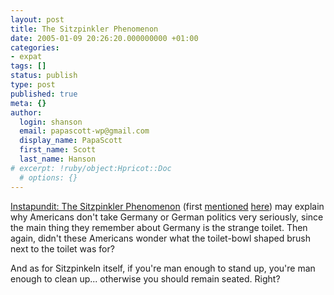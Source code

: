 ```yaml
---
layout: post
title: The Sitzpinkler Phenomenon
date: 2005-01-09 20:26:20.000000000 +01:00
categories:
- expat
tags: []
status: publish
type: post
published: true
meta: {}
author:
  login: shanson
  email: papascott-wp@gmail.com
  display_name: PapaScott
  first_name: Scott
  last_name: Hanson
# excerpt: !ruby/object:Hpricot::Doc
  # options: {}
---
```

<p><a href="http://instapundit.com/archives/020337.php" title="Instapundit.com">Instapundit: The Sitzpinkler Phenomenon</a> (first <a href="http://instapundit.com/archives/019951.php" title="Instapundit.com">mentioned</a> <a href="http://andrewsullivan.com/index.php?dish_inc=archives/2004_12_19_dish_archive.html#110351921564999523">here</a>) may explain why Americans don't take Germany or German politics very seriously, since the main thing they remember about Germany is the strange toilet. Then again, didn't these Americans wonder what the toilet-bowl shaped brush next to the toilet was for? </p>
<p>And as for Sitzpinkeln itself, if you're man enough to stand up, you're man enough to clean up... otherwise you should remain seated. Right?</p>
